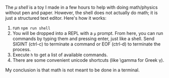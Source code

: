 The _μ shell_ is a toy I made in a few hours to help with doing math/physics without pen and paper. However, the shell does not actually do math; it is just a structured text editor. Here's how it works:

1. run `npm run shell`
2. You will be dropped into a REPL with a `μ` prompt. From here, you can run commands by typing them and pressing enter, just like a shell. Send SIGINT (ctrl-c) to terminate a command or EOF (ctrl-d) to terminate the process.
3. Execute `h` to get a list of available commands.
4. There are some convenient unicode shortcuts (like \gamma for Greek γ).

My conclusion is that math is not meant to be done in a terminal.
